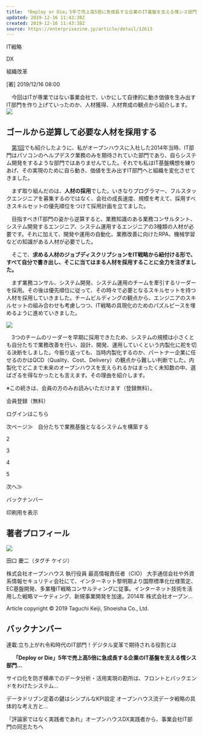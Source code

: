 ```yaml
---
title: 「Deploy or Die」5年で売上高5倍に急成長する企業のIT基盤を支える情シス部門の作り方
updated: 2019-12-16 11:43:38Z
created: 2019-12-16 11:43:38Z
source: https://enterprisezine.jp/article/detail/12613
---
```


IT戦略

DX

組織改革

[著]
2019/12/16 08:00

　今回はITが専業ではない事業会社で、いかにして自律的に動き価値を生み出すIT部門を作り上げていったのか、人材獲得、人材育成の観点から紹介します。
 ![](https://ez-cdn.shoeisha.jp/static/images/article/12613/12613arena.jpg)

## ゴールから逆算して必要な人材を採用する

　[第1回](https://enterprisezine.jp/article/detail/12539)でも紹介したように、私がオープンハウスに入社した2014年当時、IT部門はパソコンのヘルプデスク業務のみを期待されていた部門であり、自らシステム開発をするような部門ではありませんでした。それでも私はIT基盤構想を練りあげ、その実現のために自ら動き、価値を生み出すIT部門へと組織を変化させてきました。

　まず取り組んだのは、**人材の採用**でした。いきなりプログラマー、フルスタックエンジニアを募集するのではなく、会社の成長速度、規模を考えて、採用すべきスキルセットの優先順位をつけて採用計画を立てました。

　目指すべきIT部門の姿から逆算すると、業務知識のある業務コンサルタント、システム開発するエンジニア、システム運用するエンジニアの3種類の人材が必要です。それに加えて、開発や運用の自動化、業務改善に向けたRPA、機械学習などの知識がある人材が必要でした。

　そこで、**求める人材のジョブディスクリプションをIT戦略から紐付ける形で、すべて自分で書き出し、そこに当てはまる人材を採用することに全力を注ぎました。**

　まず業務コンサル、システム開発、システム運用のチームを牽引するリーダーを採用。その後は優先順位に従って、その時々で必要となるスキルセットを持つ人材を採用していきました。チームビルディングの観点から、エンジニアのスキルセットの組み合わせも考慮しつつ、IT戦略の具現化のためのパズルピースを埋めるように進めていきました。

 ![](https://ez-cdn.shoeisha.jp/static/images/article/12613/12613_011.jpg)

　3つのチームのリーダーを早期に採用できたため、システムの規模は小さくとも自分たちで業務改善を行い、設計、開発、運用していくという内製化に舵を切る決断をしました。今振り返っても、当時内製化するのか、パートナー企業に任せるのかはQCD（Quality、Cost、Delivery）の観点から難しい判断でした。内製化でどこまで未来のオープンハウスを支えられるかはまったく未知数の中、選ばざるを得なかったとも言えます。その理由を紹介します。

※この続きは、会員の方のみお読みいただけます（登録無料）。

会員登録（無料）

ログインはこちら

次ページ≫　自分たちで業務基盤となるシステムを構築する

2

3

4

5

次へ≫

バックナンバー

印刷用を表示

## 著者プロフィール

 ![](https://ez-cdn.shoeisha.jp/static/images/author/613/taguchi_92.jpg)

田口 慶二（タグチ ケイジ）

株式会社オープンハウス 執行役員 最高情報責任者（CIO）大手通信会社や外資系情報セキュリティ会社にて、インターネット黎明期より国際標準化仕様策定、EC基盤開発、多業種IT戦略コンサルティングに従事。インターネット技術を活用した戦略マーケティング、新規事業開発を加速。2014年 株式会社オープン...

Article copyright © 2019 Taguchi Keiji, Shoeisha Co., Ltd.

## バックナンバー

連載:立ち上がれ令和時代のIT部門！デジタル変革で期待される役割とは

　 **「Deploy or Die」5年で売上高5倍に急成長する企業のIT基盤を支える情シス部門...**

サイロ化を防ぎ横串でのデータ分析・活用実現の勘所は、フロントとバックエンドをわけたシステム...

データドリブン定着の鍵はシンプルなKPI設定 オープンハウス流データ戦略の具体的な考え方と...

「評論家ではなく実践者であれ」オープンハウスDX実践者から、事業会社IT部門の同志たちへ